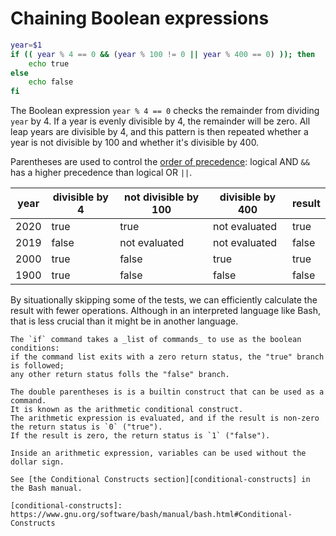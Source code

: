 # Chaining Boolean expressions

```bash
year=$1
if (( year % 4 == 0 && (year % 100 != 0 || year % 400 == 0) )); then
    echo true
else
    echo false
fi 
```

The Boolean expression `year % 4 == 0` checks the remainder from dividing `year` by 4.
If a year is evenly divisible by 4, the remainder will be zero.
All leap years are divisible by 4, and this pattern is then repeated whether a year is not divisible by 100 and whether it's divisible by 400.

Parentheses are used to control the [order of precedence][order-of-precedence]:
logical AND `&&` has a higher precedence than logical OR `||`.

| year | divisible by 4 | not divisible by 100 | divisible by 400 |    result    |
| ---- | -------------- | -------------------  | ---------------- | ------------ |
| 2020 |           true |                 true |    not evaluated |         true |
| 2019 |          false |        not evaluated |    not evaluated |        false |
| 2000 |           true |                false |             true |         true |
| 1900 |           true |                false |            false |        false |

By situationally skipping some of the tests, we can efficiently calculate the result with fewer operations.
Although in an interpreted language like Bash, that is less crucial than it might be in another language.

~~~~exercism/note
The `if` command takes a _list of commands_ to use as the boolean conditions:
if the command list exits with a zero return status, the "true" branch is followed;
any other return status folls the "false" branch.

The double parentheses is is a builtin construct that can be used as a command.
It is known as the arithmetic conditional construct.
The arithmetic expression is evaluated, and if the result is non-zero the return status is `0` ("true").
If the result is zero, the return status is `1` ("false").

Inside an arithmetic expression, variables can be used without the dollar sign.

See [the Conditional Constructs section][conditional-constructs] in the Bash manual.

[conditional-constructs]: https://www.gnu.org/software/bash/manual/bash.html#Conditional-Constructs

~~~~

[order-of-precedence]: https://www.gnu.org/software/bash/manual/bash.html#Shell-Arithmetic

